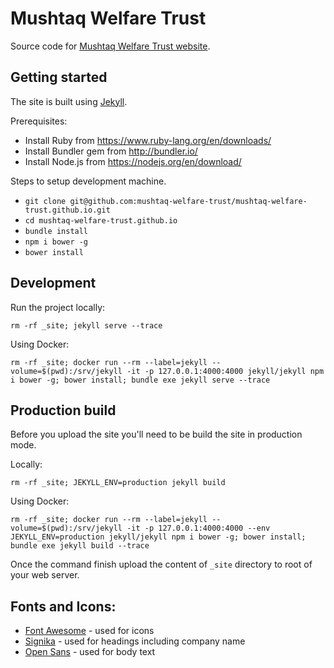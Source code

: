 # Mushtaq Welfare Trust

Source code for [Mushtaq Welfare Trust website](http://mwt.org.uk/).

## Getting started
The site is built using [Jekyll](http://jekyllrb.com/).

Prerequisites:
* Install Ruby from https://www.ruby-lang.org/en/downloads/
* Install Bundler gem from http://bundler.io/
* Install Node.js from https://nodejs.org/en/download/

Steps to setup development machine.
* `git clone git@github.com:mushtaq-welfare-trust/mushtaq-welfare-trust.github.io.git`
* `cd mushtaq-welfare-trust.github.io`
* `bundle install`
* `npm i bower -g`
* `bower install`

## Development
Run the project locally:
```
rm -rf _site; jekyll serve --trace
```

Using Docker:
```
rm -rf _site; docker run --rm --label=jekyll --volume=$(pwd):/srv/jekyll -it -p 127.0.0.1:4000:4000 jekyll/jekyll npm i bower -g; bower install; bundle exe jekyll serve --trace
```

## Production build
Before you upload the site you'll need to be build the site in production mode.

Locally:
```
rm -rf _site; JEKYLL_ENV=production jekyll build
```

Using Docker:
```
rm -rf _site; docker run --rm --label=jekyll --volume=$(pwd):/srv/jekyll -it -p 127.0.0.1:4000:4000 --env JEKYLL_ENV=production jekyll/jekyll npm i bower -g; bower install; bundle exe jekyll build --trace
```

Once the command finish upload the content of `_site` directory to root of your web server.

## Fonts and Icons:
* [Font Awesome](https://fortawesome.github.io/Font-Awesome) - used for icons
* [Signika](https://www.google.com/fonts/specimen/Signika) - used for headings including company name
* [Open Sans](https://www.google.com/fonts/specimen/Open+Sans) - used for body text
